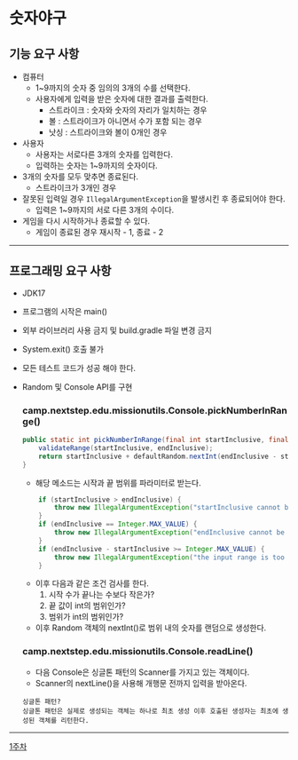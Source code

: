 # 숫자야구  
## 기능 요구 사항
- 컴퓨터
  - 1~9까지의 숫자 중 임의의 3개의 수를 선택한다.
  - 사용자에게 입력을 받은 숫자에 대한 결과를 출력한다.
    - 스트라이크 : 숫자와 숫자의 자리가 일치하는 경우
    - 볼 : 스트라이크가 아니면서 수가 포함 되는 경우
    - 낫싱 : 스트라이크와 볼이 0개인 경우
- 사용자
  - 사용자는 서로다른 3개의 숫자를 입력한다.
  - 입력하는 숫자는 1~9까지의 숫자이다.
- 3개의 숫자를 모두 맞추면 종료된다.
  - 스트라이크가 3개인 경우
- 잘못된 입력일 경우 `IllegalArgumentException`을 발생시킨 후 종료되어야 한다.
  - 입력은 1~9까지의 서로 다른 3개의 수이다.
- 게임을 다시 시작하거나 종료할 수 있다.
  - 게임이 종료된 경우 재시작 - 1, 종료 - 2
---
## 프로그래밍 요구 사항
- JDK17
- 프로그램의 시작은 main()
- 외부 라이브러리 사용 금지 및 build.gradle 파일 변경 금지
- System.exit() 호출 불가
- 모든 테스트 코드가 성공 해야 한다.
- Random 및 Console API를 구현
  ### camp.nextstep.edu.missionutils.Console.pickNumberInRange()
    ```java
    public static int pickNumberInRange(final int startInclusive, final int endInclusive) {
        validateRange(startInclusive, endInclusive);
        return startInclusive + defaultRandom.nextInt(endInclusive - startInclusive + 1);
    }
    ```
    - 해당 메소드는 시작과 끝 범위를 파라미터로 받는다.
    ```java
        if (startInclusive > endInclusive) {
            throw new IllegalArgumentException("startInclusive cannot be greater than endInclusive.");
        }
        if (endInclusive == Integer.MAX_VALUE) {
            throw new IllegalArgumentException("endInclusive cannot be greater than Integer.MAX_VALUE.");
        }
        if (endInclusive - startInclusive >= Integer.MAX_VALUE) {
            throw new IllegalArgumentException("the input range is too large.");
        }
    ```
    - 이후 다음과 같은 조건 검사를 한다.
      1. 시작 수가 끝나는 수보다 작은가?
      2. 끝 값이 int의 범위인가?
      3. 범위가 int의 범위인가?
    - 이후 Random 객체의 nextInt()로 범위 내의 숫자를 랜덤으로 생성한다.

  ### camp.nextstep.edu.missionutils.Console.readLine()
  - 다음 Console은 싱글톤 패턴의 Scanner를 가지고 있는 객체이다.
  - Scanner의 nextLine()을 사용해 개행문 전까지 입력을 받아온다.
  ```
  싱글톤 패턴?
  싱글톤 패턴은 실제로 생성되는 객체는 하나로 최초 생성 이후 호출된 생성자는 최초에 생성된 객체를 리턴한다.
  ```
---
[1주차](https://actually-enquiry-3f3.notion.site/1-0c3c1d3989c4424c886eb74f6c332195?pvs=4)